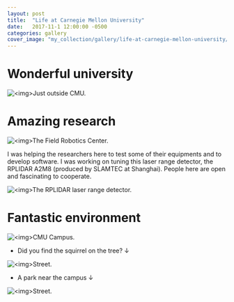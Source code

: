 ```yaml
---
layout: post
title:  "Life at Carnegie Mellon University"
date:   2017-11-1 12:00:00 -0500
categories: gallery
cover_image: "my_collection/gallery/life-at-carnegie-mellon-university/JustOutsideCMU.png"
---
```


# Wonderful university

<p><img src="{{site.baseurl}}/my_collection/gallery/life-at-carnegie-mellon-university/JustOutsideCMU.png" alt="<img>Just outside CMU."></p>

# Amazing research

<p><img src="{{site.baseurl}}/my_collection/gallery/life-at-carnegie-mellon-university/InsideFRC.png" alt="<img>The Field Robotics Center."></p>

I was helping the researchers here to test some of their equipments and to develop software. I was working on tuning this laser range detector, the RPLIDAR A2M8 (produced by SLAMTEC at Shanghai). People here are open and fascinating to cooperate.

<p><img src="{{site.baseurl}}/my_collection/gallery/life-at-carnegie-mellon-university/RPLIDAR.png" alt="<img>The RPLIDAR laser range detector."></p>

# Fantastic environment

<p><img src="{{site.baseurl}}/my_collection/gallery/life-at-carnegie-mellon-university/CMUCampus01.png" alt="<img>CMU Campus."></p>

* Did you find the squirrel on the tree? &darr;

<p><img src="{{site.baseurl}}/my_collection/gallery/life-at-carnegie-mellon-university/Street01.png" alt="<img>Street."></p>

* A park near the campus &darr;

<p><img src="{{site.baseurl}}/my_collection/gallery/life-at-carnegie-mellon-university/Street02.png" alt="<img>Street."></p>
